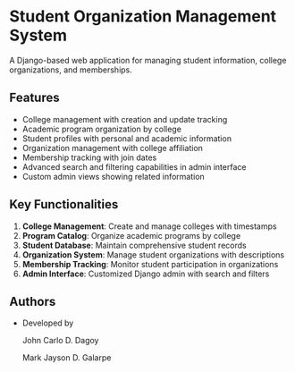 # Student Organization Management System

A Django-based web application for managing student information, college organizations, and memberships.

## Features

- College management with creation and update tracking
- Academic program organization by college
- Student profiles with personal and academic information
- Organization management with college affiliation
- Membership tracking with join dates
- Advanced search and filtering capabilities in admin interface
- Custom admin views showing related information

## Key Functionalities

1. **College Management**: Create and manage colleges with timestamps
2. **Program Catalog**: Organize academic programs by college
3. **Student Database**: Maintain comprehensive student records
4. **Organization System**: Manage student organizations with descriptions
5. **Membership Tracking**: Monitor student participation in organizations
6. **Admin Interface**: Customized Django admin with search and filters

## Authors

- Developed by

  John Carlo D. Dagoy

  Mark Jayson D. Galarpe
